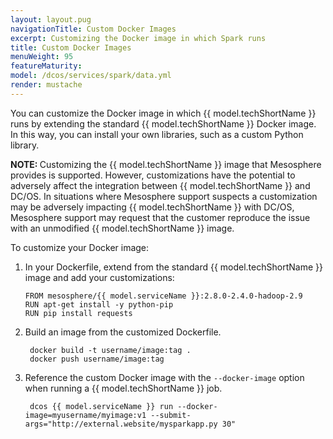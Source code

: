 ```yaml
---
layout: layout.pug
navigationTitle: Custom Docker Images
excerpt: Customizing the Docker image in which Spark runs
title: Custom Docker Images
menuWeight: 95
featureMaturity:
model: /dcos/services/spark/data.yml
render: mustache
---
```

You can customize the Docker image in which {{ model.techShortName }} runs by extending the standard {{ model.techShortName }} Docker image. In this way, you can install your own libraries, such as a custom Python library.

<p class="message--note"><strong>NOTE: </strong>Customizing the {{ model.techShortName }} image that Mesosphere provides is supported. However, customizations have the potential to adversely affect the integration between {{ model.techShortName }} and DC/OS. In situations where Mesosphere support suspects a customization may be adversely impacting {{ model.techShortName }} with DC/OS, Mesosphere support may request that the customer reproduce the issue with an unmodified {{ model.techShortName }} image. </p>

To customize your Docker image:
1. In your Dockerfile, extend from the standard {{ model.techShortName }} image and add your customizations:

    ```
    FROM mesosphere/{{ model.serviceName }}:2.8.0-2.4.0-hadoop-2.9
    RUN apt-get install -y python-pip
    RUN pip install requests
    ```

1. Build an image from the customized Dockerfile.

        docker build -t username/image:tag .
        docker push username/image:tag

1. Reference the custom Docker image with the `--docker-image` option when running a {{ model.techShortName }} job.

        dcos {{ model.serviceName }} run --docker-image=myusername/myimage:v1 --submit-args="http://external.website/mysparkapp.py 30"
